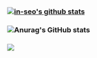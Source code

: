 ### [![in-seo's github stats](https://github-readme-stats.vercel.app/api/top-langs/?username=in-seo&show_icons=true&hide_border=true&title_color=004386&icon_color=004386&layout=compact)](https://github.com/in-seo)
### ![Anurag's GitHub stats](https://github-readme-stats.vercel.app/api?username=in-seo&show_icons=true&theme=radical) 
### <img src="https://img.shields.io/badge/Spring-6DB33F?style=flat-square&logo=Spring&logoColor=white"/></a>
